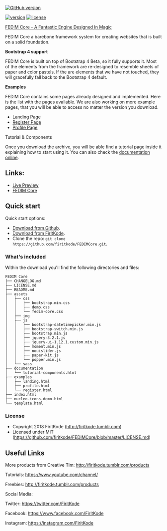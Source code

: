 [![GitHub version](https://badge.fury.io/gh/Naereen%2FStrapDown.js.svg)](https://github.com/Naereen/StrapDown.js)

[![version][version-badge]][CHANGELOG] [![license][license-badge]][LICENSE]

[FEDIM Core - A Fantastic Engine Designed In Magic](http://fedimcore.tumblr.com/) 

FEDIM Core a barebone framework system for creating websites that is built on a solid foundation.

**Bootstrap 4 support**

FEDIM Core is built on top of Bootstrap 4 Beta, so it fully supports it. Most of the elements from the framework are re-designed to resemble sheets of paper and color pastels. If the are elements that we have not touched, they will gracefully fall back to the Bootstrap 4 default.

**Examples**

FEDIM Core contains some pages already designed and implemented. Here is the list with the pages available. We are also working on more example pages, that you will be able to access no matter the version you download.


- [Landing Page](http://fedimcore.tumblr.com/examples/landing.html)
- [Register Page](http://fedimcore.tumblr.com/examples/register.html)
- [Profile Page](http://fedimcore.tumblr.com/examples/profile.html)

Tutorial & Components

Once you download the archive, you will be able find a tutorial page inside it explaining how to start using it. You can also check the [documentation online](http://fedimcore.tumblr.com/documentation/tutorial-components.html).

## Links:

+ [Live Preview](http://fedimcore.tumblr.com/)
+ [FEDIM Core](http://fedimcore.tumblr.com/presentation.html)

## Quick start

Quick start options:

- [Download from Github](https://github.com/firitkode/FEDIMCore.git).
- [Download from FiritKode](http://firitkode.tumblr.com/products/fedimcore).
- Clone the repo: `git clone https://github.com/firitkode/FEDIMCore.git`.


### What's included

Within the download you'll find the following directories and files:

```
FEDIM Core
├── CHANGELOG.md
├── LICENSE.md
├── README.md
├── assets
│   ├── css
│   │   ├── bootstrap.min.css
│   │   ├── demo.css
│   │   └── fedim-core.css
│   ├── img
│   ├── js
│   │   ├── bootstrap-datetimepicker.min.js
│   │   ├── bootstrap-switch.min.js
│   │   ├── bootstrap.min.js
│   │   ├── jquery-3.2.1.js
│   │   ├── jquery-ui-1.12.1.custom.min.js
│   │   ├── moment.min.js
│   │   ├── nouislider.js
│   │   ├── paper-kit.js
│   │   └── popper.min.js
│   └── sass
├── documentation
│   └── tutorial-components.html
├── examples
│   ├── landing.html
│   ├── profile.html
│   └── register.html
├── index.html
├── nucleo-icons-demo.html
└── template.html

```

### License

- Copyright 2018 FiritKode (http://firitkode.tumblr.com)
- Licensed under MIT (https://github.com/firitkode/FEDIMCore/blob/master/LICENSE.md)


## Useful Links

More products from Creative Tim: <http://firitkode.tumblr.com/products>

Tutorials: <https://www.youtube.com/channel/>

Freebies: <http://firitkode.tumblr.com/products>

Social Media:

Twitter: <https://twitter.com/FiritKode>

Facebook: <https://www.facebook.com/FiritKode>

Instagram: <https://instagram.com/FiritKode>

[CHANGELOG]: ./CHANGELOG.md
[LICENSE]: ./LICENSE.md
[version-badge]: https://img.shields.io/badge/version-2.1.0-blue.svg
[license-badge]: https://img.shields.io/badge/license-MIT-blue.svg
